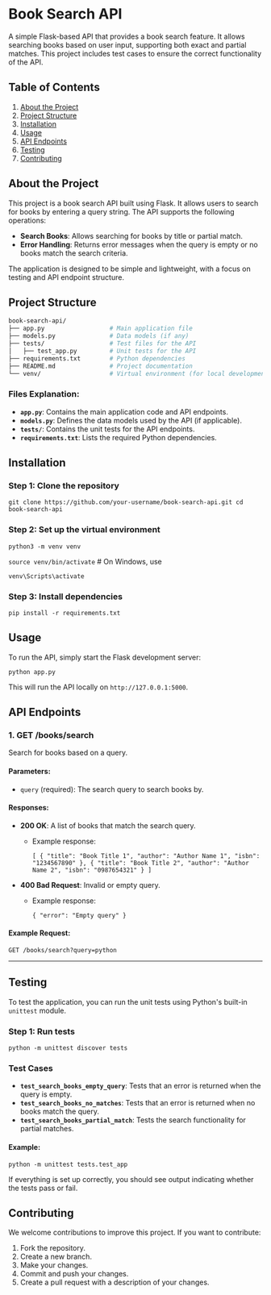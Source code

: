 # Book Search API

A simple Flask-based API that provides a book search feature. It allows searching books based on user input, supporting both exact and partial matches. This project includes test cases to ensure the correct functionality of the API.

## Table of Contents
1. [About the Project](#about-the-project)
2. [Project Structure](#project-structure)
3. [Installation](#installation)
4. [Usage](#usage)
5. [API Endpoints](#api-endpoints)
6. [Testing](#testing)
7. [Contributing](#contributing)

## About the Project

This project is a book search API built using Flask. It allows users to search for books by entering a query string. The API supports the following operations:
- **Search Books**: Allows searching for books by title or partial match.
- **Error Handling**: Returns error messages when the query is empty or no books match the search criteria.

The application is designed to be simple and lightweight, with a focus on testing and API endpoint structure.

## Project Structure

```bash
book-search-api/
├── app.py                  # Main application file
├── models.py               # Data models (if any)
├── tests/                  # Test files for the API
│   ├── test_app.py         # Unit tests for the API
├── requirements.txt        # Python dependencies
├── README.md               # Project documentation
└── venv/                   # Virtual environment (for local development)
```

### Files Explanation:

*   **`app.py`**: Contains the main application code and API endpoints.
*   **`models.py`**: Defines the data models used by the API (if applicable).
*   **`tests/`**: Contains the unit tests for the API endpoints.
*   **`requirements.txt`**: Lists the required Python dependencies.

Installation
------------

### Step 1: Clone the repository

`git clone https://github.com/your-username/book-search-api.git
cd book-search-api` 

### Step 2: Set up the virtual environment

`python3 -m venv venv`

`source venv/bin/activate`  # On Windows, use 

`venv\Scripts\activate`

### Step 3: Install dependencies

`pip install -r requirements.txt` 

Usage
-----

To run the API, simply start the Flask development server:

`python app.py` 

This will run the API locally on `http://127.0.0.1:5000`.

API Endpoints
-------------

### 1\. **GET /books/search**

Search for books based on a query.

#### Parameters:

*   `query` (required): The search query to search books by.

#### Responses:

*   **200 OK**: A list of books that match the search query.
    *   Example response:
        
        `[
            {
            "title": "Book Title 1",
            "author": "Author Name 1",
            "isbn": "1234567890"
          },
          {
            "title": "Book Title 2",
            "author": "Author Name 2",
            "isbn": "0987654321"
          }
        ]` 
        
*   **400 Bad Request**: Invalid or empty query.
    *   Example response:
        
        `{
          "error": "Empty query"
        }` 
        

#### Example Request:

`GET /books/search?query=python` 

* * *

Testing
-------

To test the application, you can run the unit tests using Python's built-in `unittest` module.

### Step 1: Run tests

`python -m unittest discover tests` 

### Test Cases

*   **`test_search_books_empty_query`**: Tests that an error is returned when the query is empty.
*   **`test_search_books_no_matches`**: Tests that an error is returned when no books match the query.
*   **`test_search_books_partial_match`**: Tests the search functionality for partial matches.

#### Example:

`python -m unittest tests.test_app` 

If everything is set up correctly, you should see output indicating whether the tests pass or fail.

Contributing
------------

We welcome contributions to improve this project. If you want to contribute:

1.  Fork the repository.
2.  Create a new branch.
3.  Make your changes.
4.  Commit and push your changes.
5.  Create a pull request with a description of your changes.

